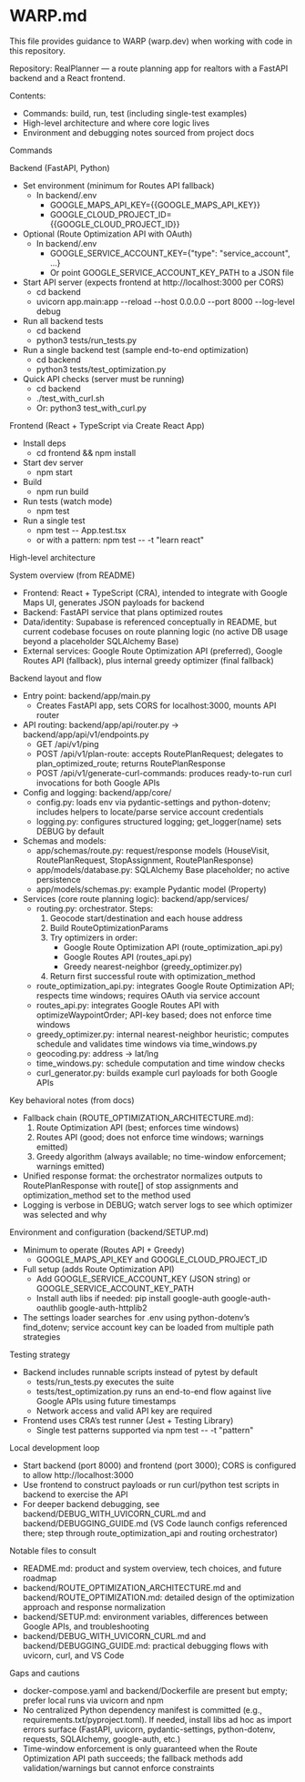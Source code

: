 # WARP.md

This file provides guidance to WARP (warp.dev) when working with code in this repository.

Repository: RealPlanner — a route planning app for realtors with a FastAPI backend and a React frontend.

Contents:
- Commands: build, run, test (including single-test examples)
- High-level architecture and where core logic lives
- Environment and debugging notes sourced from project docs

Commands

Backend (FastAPI, Python)
- Set environment (minimum for Routes API fallback)
  - In backend/.env
    - GOOGLE_MAPS_API_KEY={{GOOGLE_MAPS_API_KEY}}
    - GOOGLE_CLOUD_PROJECT_ID={{GOOGLE_CLOUD_PROJECT_ID}}
- Optional (Route Optimization API with OAuth)
  - In backend/.env
    - GOOGLE_SERVICE_ACCOUNT_KEY={"type": "service_account", ...}
    - Or point GOOGLE_SERVICE_ACCOUNT_KEY_PATH to a JSON file
- Start API server (expects frontend at http://localhost:3000 per CORS)
  - cd backend
  - uvicorn app.main:app --reload --host 0.0.0.0 --port 8000 --log-level debug
- Run all backend tests
  - cd backend
  - python3 tests/run_tests.py
- Run a single backend test (sample end-to-end optimization)
  - cd backend
  - python3 tests/test_optimization.py
- Quick API checks (server must be running)
  - cd backend
  - ./test_with_curl.sh
  - Or: python3 test_with_curl.py

Frontend (React + TypeScript via Create React App)
- Install deps
  - cd frontend && npm install
- Start dev server
  - npm start
- Build
  - npm run build
- Run tests (watch mode)
  - npm test
- Run a single test
  - npm test -- App.test.tsx
  - or with a pattern: npm test -- -t "learn react"

High-level architecture

System overview (from README)
- Frontend: React + TypeScript (CRA), intended to integrate with Google Maps UI, generates JSON payloads for backend
- Backend: FastAPI service that plans optimized routes
- Data/identity: Supabase is referenced conceptually in README, but current codebase focuses on route planning logic (no active DB usage beyond a placeholder SQLAlchemy Base)
- External services: Google Route Optimization API (preferred), Google Routes API (fallback), plus internal greedy optimizer (final fallback)

Backend layout and flow
- Entry point: backend/app/main.py
  - Creates FastAPI app, sets CORS for localhost:3000, mounts API router
- API routing: backend/app/api/router.py → backend/app/api/v1/endpoints.py
  - GET /api/v1/ping
  - POST /api/v1/plan-route: accepts RoutePlanRequest; delegates to plan_optimized_route; returns RoutePlanResponse
  - POST /api/v1/generate-curl-commands: produces ready-to-run curl invocations for both Google APIs
- Config and logging: backend/app/core/
  - config.py: loads env via pydantic-settings and python-dotenv; includes helpers to locate/parse service account credentials
  - logging.py: configures structured logging; get_logger(name) sets DEBUG by default
- Schemas and models:
  - app/schemas/route.py: request/response models (HouseVisit, RoutePlanRequest, StopAssignment, RoutePlanResponse)
  - app/models/database.py: SQLAlchemy Base placeholder; no active persistence
  - app/models/schemas.py: example Pydantic model (Property)
- Services (core route planning logic): backend/app/services/
  - routing.py: orchestrator. Steps:
    1) Geocode start/destination and each house address
    2) Build RouteOptimizationParams
    3) Try optimizers in order:
       - Google Route Optimization API (route_optimization_api.py)
       - Google Routes API (routes_api.py)
       - Greedy nearest-neighbor (greedy_optimizer.py)
    4) Return first successful route with optimization_method
  - route_optimization_api.py: integrates Google Route Optimization API; respects time windows; requires OAuth via service account
  - routes_api.py: integrates Google Routes API with optimizeWaypointOrder; API-key based; does not enforce time windows
  - greedy_optimizer.py: internal nearest-neighbor heuristic; computes schedule and validates time windows via time_windows.py
  - geocoding.py: address → lat/lng
  - time_windows.py: schedule computation and time window checks
  - curl_generator.py: builds example curl payloads for both Google APIs

Key behavioral notes (from docs)
- Fallback chain (ROUTE_OPTIMIZATION_ARCHITECTURE.md):
  1) Route Optimization API (best; enforces time windows)
  2) Routes API (good; does not enforce time windows; warnings emitted)
  3) Greedy algorithm (always available; no time-window enforcement; warnings emitted)
- Unified response format: the orchestrator normalizes outputs to RoutePlanResponse with route[] of stop assignments and optimization_method set to the method used
- Logging is verbose in DEBUG; watch server logs to see which optimizer was selected and why

Environment and configuration (backend/SETUP.md)
- Minimum to operate (Routes API + Greedy)
  - GOOGLE_MAPS_API_KEY and GOOGLE_CLOUD_PROJECT_ID
- Full setup (adds Route Optimization API)
  - Add GOOGLE_SERVICE_ACCOUNT_KEY (JSON string) or GOOGLE_SERVICE_ACCOUNT_KEY_PATH
  - Install auth libs if needed: pip install google-auth google-auth-oauthlib google-auth-httplib2
- The settings loader searches for .env using python-dotenv’s find_dotenv; service account key can be loaded from multiple path strategies

Testing strategy
- Backend includes runnable scripts instead of pytest by default
  - tests/run_tests.py executes the suite
  - tests/test_optimization.py runs an end-to-end flow against live Google APIs using future timestamps
  - Network access and valid API key are required
- Frontend uses CRA’s test runner (Jest + Testing Library)
  - Single test patterns supported via npm test -- -t "pattern"

Local development loop
- Start backend (port 8000) and frontend (port 3000); CORS is configured to allow http://localhost:3000
- Use frontend to construct payloads or run curl/python test scripts in backend to exercise the API
- For deeper backend debugging, see backend/DEBUG_WITH_UVICORN_CURL.md and backend/DEBUGGING_GUIDE.md (VS Code launch configs referenced there; step through route_optimization_api and routing orchestrator)

Notable files to consult
- README.md: product and system overview, tech choices, and future roadmap
- backend/ROUTE_OPTIMIZATION_ARCHITECTURE.md and backend/ROUTE_OPTIMIZATION.md: detailed design of the optimization approach and response normalization
- backend/SETUP.md: environment variables, differences between Google APIs, and troubleshooting
- backend/DEBUG_WITH_UVICORN_CURL.md and backend/DEBUGGING_GUIDE.md: practical debugging flows with uvicorn, curl, and VS Code

Gaps and cautions
- docker-compose.yaml and backend/Dockerfile are present but empty; prefer local runs via uvicorn and npm
- No centralized Python dependency manifest is committed (e.g., requirements.txt/pyproject.toml). If needed, install libs ad hoc as import errors surface (FastAPI, uvicorn, pydantic-settings, python-dotenv, requests, SQLAlchemy, google-auth, etc.)
- Time-window enforcement is only guaranteed when the Route Optimization API path succeeds; the fallback methods add validation/warnings but cannot enforce constraints

